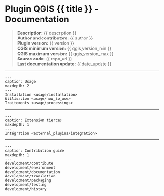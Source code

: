 # Plugin QGIS {{ title }} - Documentation

> **Description:** {{ description }}  
> **Author and contributors:** {{ author }}  
> **Plugin version:** {{ version }}  
> **QGIS minimum version:** {{ qgis_version_min }}  
> **QGIS maximum version:** {{ qgis_version_max }}  
> **Source code:** {{ repo_url }}  
> **Last documentation update:** {{ date_update }}

----

```{toctree}
---
caption: Usage
maxdepth: 2
---
Installation <usage/installation>
Utilisation <usage/how_to_use>
Traitements <usage/processings>
```

----

```{toctree}
---
caption: Extension tierces
maxdepth: 1
---
Intégration <external_plugins/integration>
```

----

```{toctree}
---
caption: Contribution guide
maxdepth: 1
---
development/contribute
development/environment
development/documentation
development/translation
development/packaging
development/testing
development/history
```
